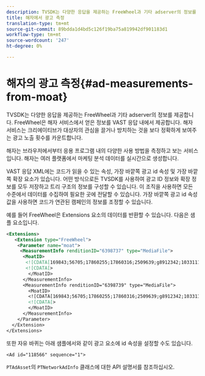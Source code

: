 ```yaml
---
description: TVSDK는 다양한 응답을 제공하는 FreeWheel과 기타 adserver의 정보를 제공합니다. FreeWheel은 해자 서비스에서 얻은 정보를 VAST 응답 내에서 제공합니다. 해자 서비스는 크리에이티브가 대상자의 관심을 끌거나 방치하는 것을 보다 정확하게 보여주는 광고 노출 횟수를 카운트합니다.
title: 해자에서 광고 측정
translation-type: tm+mt
source-git-commit: 89bdda1d4bd5c126f19ba75a819942df901183d1
workflow-type: tm+mt
source-wordcount: '247'
ht-degree: 0%

---
```



# 해자의 광고 측정{#ad-measurements-from-moat}

TVSDK는 다양한 응답을 제공하는 FreeWheel과 기타 adserver의 정보를 제공합니다. FreeWheel은 해자 서비스에서 얻은 정보를 VAST 응답 내에서 제공합니다. 해자 서비스는 크리에이티브가 대상자의 관심을 끌거나 방치하는 것을 보다 정확하게 보여주는 광고 노출 횟수를 카운트합니다.

해자는 브라우저에서부터 응용 프로그램 내의 다양한 사용 방법을 측정하고 보는 서비스입니다. 해자는 여러 플랫폼에서 마케팅 분석 데이터를 실시간으로 생성합니다.

VAST 응답 XML에는 코드가 읽을 수 있는 속성, 가장 바깥쪽 광고 id 속성 및 가장 바깥쪽 확장 요소가 있습니다. 어떤 방식으로든 TVSDK를 사용하여 광고 ID 정보와 확장 정보를 모두 저장하고 트리 구조의 정보를 구성할 수 있습니다. 이 조직을 사용하면 모든 수준에서 데이터를 수집하여 필요한 곳에 전달할 수 있습니다. 가장 바깥쪽 광고 id 속성 값을 사용하면 코드가 연관된 캠페인의 정보를 조정할 수 있습니다.

예를 들어 FreeWheel은 Extensions 요소의 데이터를 반환할 수 있습니다. 다음은 샘플 요소입니다.

```xml
<Extensions> 
   <Extension type="FreeWheel"> 
    <Parameter name="moat"> 
     <MeasurementInfo renditionID="6398737" type="MediaFile"> 
      <MoatID> 
       <![CDATA[169843;56705;17860255;17860316;2509639;g8912342;103311138;g436558;530633]]]]> 
       <![CDATA[> 
        </MoatID> 
      </MeasurementInfo> 
      <MeasurementInfo renditionID="6398739" type="MediaFile"> 
        <MoatID> 
        <![CDATA[169843;56705;17860255;17860316;2509639;g8912342;103311138;g436558;530633]]]]> 
        <![CDATA[> 
        </MoatID> 
      </MeasurementInfo> 
    </Parameter> 
  </Extension> 
</Extensions>
```

또한 자유 바퀴는 아래 샘플에서와 같이 광고 요소에 id 속성을 설정할 수도 있습니다.

```
<Ad id="118566" sequence="1">
```

`PTAdAsset`의 `PTNetworkAdInfo` 클래스에 대한 API 설명서를 참조하십시오.
